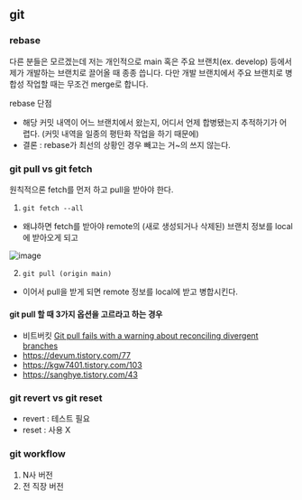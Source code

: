 ## git
### rebase
다른 분들은 모르겠는데 저는 개인적으로 main 혹은 주요 브랜치(ex. develop) 등에서 제가 개발하는 브랜치로 끌어올 때 종종 씁니다.
다만 개발 브랜치에서 주요 브랜치로 병합성 작업할 때는 무조건 merge로 합니다.

rebase 단점
- 해당 커밋 내역이 어느 브랜치에서 왔는지, 어디서 언제 합병됐는지 추적하기가 어렵다. (커밋 내역을 일종의 평탄화 작업을 하기 때문에)
- 결론 : rebase가 최선의 상황인 경우 빼고는 거~의 쓰지 않는다.

### git pull vs git fetch
원칙적으론 fetch를 먼저 하고 pull을 받아야 한다.
1. `git fetch --all`
  - 왜냐하면 fetch를 받아야 remote의 (새로 생성되거나 삭제된) 브랜치 정보를 local에 받아오게 되고

![image](https://github.com/djdjdddd/TIL/assets/126077503/e29a8926-0125-4955-ae47-572d20699b08)

2. `git pull (origin main)`
  - 이어서 pull을 받게 되면 remote 정보를 local에 받고 병합시킨다.

#### git pull 할 때 3가지 옵션을 고르라고 하는 경우
- 비트버킷 [Git pull fails with a warning about reconciling divergent branches](https://confluence.atlassian.com/bbkb/git-pull-fails-with-a-warning-about-reconciling-divergent-branches-1271693522.html)
- https://devum.tistory.com/77
- https://kgw7401.tistory.com/103
- https://sanghye.tistory.com/43

### git revert vs git reset
- revert : 테스트 필요
- reset : 사용 X

### git workflow
1. N사 버전
2. 전 직장 버전
